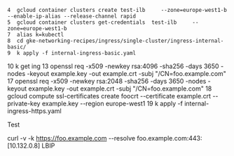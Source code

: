     4  gcloud container clusters create test-ilb     --zone=europe-west1-b --enable-ip-alias --release-channel rapid
    5  gcloud container clusters get-credentials  test-ilb     --zone=europe-west1-b
    7  alias k=kubectl
    8  cd gke-networking-recipes/ingress/single-cluster/ingress-internal-basic/
    9  k apply -f internal-ingress-basic.yaml
   10  k get ing
   13  openssl req -x509 -newkey rsa:4096 -sha256 -days 3650 -nodes   -keyout example.key -out example.crt -subj "/CN=foo.example.com"
   17  openssl req -x509 -newkey rsa:2048 -sha256 -days 3650 -nodes   -keyout example.key -out example.crt -subj "/CN=foo.example.com"
   18  gcloud compute ssl-certificates create foocrt     --certificate example.crt     --private-key example.key     --region europe-west1
   19  k apply -f internal-ingress-https.yaml
   
   Test
   
   curl -v -k https://foo.example.com --resolve foo.example.com:443:[10.132.0.8] LBIP 
